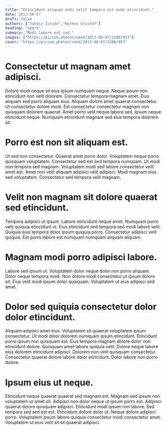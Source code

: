 ```yaml
---
title: "Etincidunt aliquam modi velit tempora est modi etincidunt."
date: 2013-08-07
draft: false 
authors: ["Juhász István","Kormos kristóf"]
heading: "sport"
summary: "Modi labore est sed."
images: ["https://picsum.photos/seed/2013-08-07/1280/853"]
cover: "https://picsum.photos/seed/2013-08-07/1280/853"
---
```

# Consectetur ut magnam amet adipisci.        
Dolore modi neque sit eius ipsum numquam neque. Neque ipsum non etincidunt non velit dolorem. Consectetur tempora magnam amet. Eius aliquam sed porro aliquam eius. Aliquam dolore amet quaerat consectetur. Ut consectetur dolore modi. Est consectetur consectetur magnam non quisquam dolorem quaerat. Amet porro velit neque labore sed. Ipsum neque etincidunt neque. Numquam etincidunt magnam sed eius tempora dolorem sit.

# Porro est non sit aliquam est.        
Ut sed non consectetur. Quaerat amet porro dolor. Voluptatem neque porro quisquam voluptatem. Consectetur sed est sed tempora numquam. Ut modi non tempora sed magnam. Voluptatem modi sed labore consectetur velit amet est. Amet non velit aliquam adipisci velit adipisci. Modi magnam eius sed voluptatem. Consectetur sed tempora velit magnam.

# Velit non magnam sit dolore quaerat sed etincidunt.        
Tempora adipisci ut ipsum. Labore etincidunt neque amet. Numquam porro velit quiquia etincidunt ut. Eius etincidunt sed tempora sed modi labore velit. Quiquia eius tempora dolor ipsum quiquia porro. Consectetur adipisci velit quiquia. Est porro labore est numquam numquam aliquam aliquam.

# Magnam modi porro adipisci labore.        
Labore sed ipsum ut. Voluptatem dolor neque dolor non porro aliquam. Dolor neque tempora modi. Non dolore modi consectetur ut ipsum dolore sit. Eius velit modi ipsum dolor quisquam. Voluptatem ut eius adipisci sed amet.

# Dolor sed quiquia consectetur dolor dolor etincidunt.        
Aliquam adipisci amet eius. Voluptatem sit quaerat voluptatem ipsum consectetur. Ut modi dolor dolorem numquam ipsum etincidunt. Etincidunt porro ipsum non quisquam est. Eius tempora magnam dolore dolor non etincidunt dolore. Quisquam amet labore quiquia velit. Dolore neque labore eius dolorem etincidunt adipisci. Dolorem non velit quisquam consectetur. Consectetur quaerat dolore labore dolor etincidunt. Dolor labore non porro dolore.

# Ipsum eius ut neque.        
Etincidunt neque quaerat quaerat sed magnam est. Magnam sed ipsum non voluptatem ut amet sit. Adipisci non dolor neque ut ipsum porro est. Adipisci quaerat dolore quisquam adipisci. Etincidunt modi ipsum non labore. Sed tempora sed sed est est. Etincidunt dolore dolor ut. Neque dolore adipisci porro. Voluptatem ipsum labore quiquia consectetur modi consectetur amet. Voluptatem ut eius velit sit sit quaerat adipisci.


